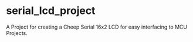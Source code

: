 serial_lcd_project
==================

A Project for creating a Cheep Serial 16x2 LCD for easy interfacing to MCU Projects.
